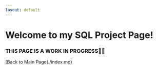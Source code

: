 ```yaml
---
layout: default
---
```


# Welcome to my SQL Project Page!

### THIS PAGE IS A WORK IN PROGRESS:wrench::hammer:
[Back to Main Page(./index.md)
